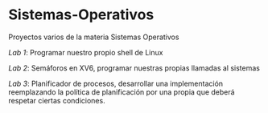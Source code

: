 # Sistemas-Operativos
Proyectos varios de la materia Sistemas Operativos

*Lab 1*: Programar nuestro propio shell de Linux

*Lab 2*: Semáforos en XV6, programar nuestras propias llamadas al sistemas

*Lab 3*: Planificador de procesos, desarrollar una implementación reemplazando la política de planificación por una propia que deberá respetar ciertas condiciones.
